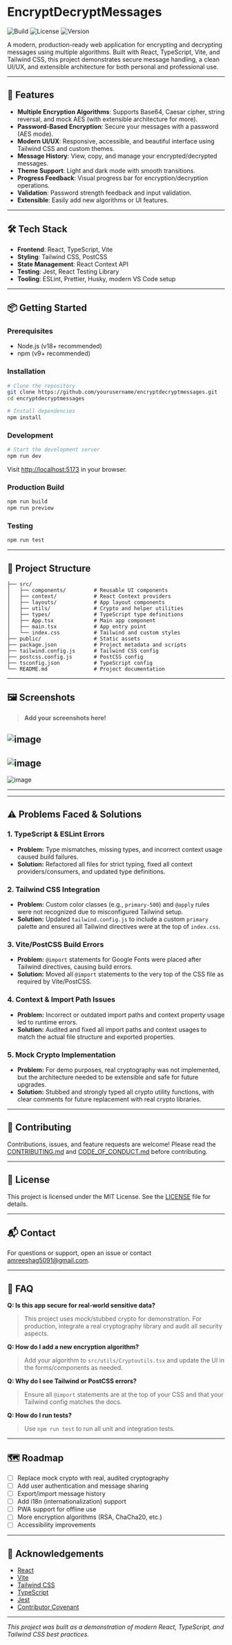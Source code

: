 # EncryptDecryptMessages

![Build](https://img.shields.io/github/actions/workflow/status/yourusername/encryptdecryptmessages/ci.yml?branch=main)
![License](https://img.shields.io/github/license/yourusername/encryptdecryptmessages)
![Version](https://img.shields.io/badge/version-1.0.0-blue)

A modern, production-ready web application for encrypting and decrypting messages using multiple algorithms. Built with React, TypeScript, Vite, and Tailwind CSS, this project demonstrates secure message handling, a clean UI/UX, and extensible architecture for both personal and professional use.

---

## 🚀 Features

- **Multiple Encryption Algorithms**: Supports Base64, Caesar cipher, string reversal, and mock AES (with extensible architecture for more).
- **Password-Based Encryption**: Secure your messages with a password (AES mode).
- **Modern UI/UX**: Responsive, accessible, and beautiful interface using Tailwind CSS and custom themes.
- **Message History**: View, copy, and manage your encrypted/decrypted messages.
- **Theme Support**: Light and dark mode with smooth transitions.
- **Progress Feedback**: Visual progress bar for encryption/decryption operations.
- **Validation**: Password strength feedback and input validation.
- **Extensible**: Easily add new algorithms or UI features.

---

## 🛠️ Tech Stack

- **Frontend**: React, TypeScript, Vite
- **Styling**: Tailwind CSS, PostCSS
- **State Management**: React Context API
- **Testing**: Jest, React Testing Library
- **Tooling**: ESLint, Prettier, Husky, modern VS Code setup

---

## 📦 Getting Started

### Prerequisites
- Node.js (v18+ recommended)
- npm (v9+ recommended)

### Installation
```bash
# Clone the repository
git clone https://github.com/yourusername/encryptdecryptmessages.git
cd encryptdecryptmessages

# Install dependencies
npm install
```

### Development
```bash
# Start the development server
npm run dev
```
Visit [http://localhost:5173](http://localhost:5173) in your browser.

### Production Build
```bash
npm run build
npm run preview
```

### Testing
```bash
npm run test
```

---

## 📂 Project Structure

```
├── src/
│   ├── components/         # Reusable UI components
│   ├── context/            # React Context providers
│   ├── layouts/            # App layout components
│   ├── utils/              # Crypto and helper utilities
│   ├── types/              # TypeScript type definitions
│   ├── App.tsx             # Main app component
│   ├── main.tsx            # App entry point
│   └── index.css           # Tailwind and custom styles
├── public/                 # Static assets
├── package.json            # Project metadata and scripts
├── tailwind.config.js      # Tailwind CSS config
├── postcss.config.js       # PostCSS config
├── tsconfig.json           # TypeScript config
└── README.md               # Project documentation
```

---

## 🖼️ Screenshots

> **Add your screenshots here!**
>
![image](https://github.com/user-attachments/assets/8355cf73-510f-47f7-a26b-13e4980e3ab6)
---

![image](https://github.com/user-attachments/assets/c18d7782-f92d-4e74-a6d8-7f6da0329589)
---

![image](https://github.com/user-attachments/assets/215cc547-e224-4e0b-99cd-dc9726a89910)

---


---

## ⚠️ Problems Faced & Solutions

### 1. **TypeScript & ESLint Errors**
- **Problem:** Type mismatches, missing types, and incorrect context usage caused build failures.
- **Solution:** Refactored all files for strict typing, fixed all context providers/consumers, and updated type definitions.

### 2. **Tailwind CSS Integration**
- **Problem:** Custom color classes (e.g., `primary-500`) and `@apply` rules were not recognized due to misconfigured Tailwind setup.
- **Solution:** Updated `tailwind.config.js` to include a custom `primary` palette and ensured all Tailwind directives were at the top of `index.css`.

### 3. **Vite/PostCSS Build Errors**
- **Problem:** `@import` statements for Google Fonts were placed after Tailwind directives, causing build errors.
- **Solution:** Moved all `@import` statements to the very top of the CSS file as required by Vite/PostCSS.

### 4. **Context & Import Path Issues**
- **Problem:** Incorrect or outdated import paths and context property usage led to runtime errors.
- **Solution:** Audited and fixed all import paths and context usages to match the actual file structure and exported properties.

### 5. **Mock Crypto Implementation**
- **Problem:** For demo purposes, real cryptography was not implemented, but the architecture needed to be extensible and safe for future upgrades.
- **Solution:** Stubbed and strongly typed all crypto utility functions, with clear comments for future replacement with real crypto libraries.

---

## 🤝 Contributing

Contributions, issues, and feature requests are welcome! Please read the [CONTRIBUTING.md](./CONTRIBUTING.md) and [CODE_OF_CONDUCT.md](./CODE_OF_CONDUCT.md) before contributing.

---

## 📄 License

This project is licensed under the MIT License. See the [LICENSE](./LICENSE) file for details.

---

## 📬 Contact

For questions or support, open an issue or contact [amreeshag5091@gmail.com](mailto:amreeshag5091@gmail.com).

---

## 🤔 FAQ

**Q: Is this app secure for real-world sensitive data?**
> This project uses mock/stubbed crypto for demonstration. For production, integrate a real cryptography library and audit all security aspects.

**Q: How do I add a new encryption algorithm?**
> Add your algorithm to `src/utils/Cryptoutils.tsx` and update the UI in the forms/components as needed.

**Q: Why do I see Tailwind or PostCSS errors?**
> Ensure all `@import` statements are at the top of your CSS and that your Tailwind config matches the docs.

**Q: How do I run tests?**
> Use `npm run test` to run all unit and integration tests.

---

## 🗺️ Roadmap

- [ ] Replace mock crypto with real, audited cryptography
- [ ] Add user authentication and message sharing
- [ ] Export/import message history
- [ ] Add i18n (internationalization) support
- [ ] PWA support for offline use
- [ ] More encryption algorithms (RSA, ChaCha20, etc.)
- [ ] Accessibility improvements

---

## 🙏 Acknowledgements

- [React](https://react.dev/)
- [Vite](https://vitejs.dev/)
- [Tailwind CSS](https://tailwindcss.com/)
- [TypeScript](https://www.typescriptlang.org/)
- [Jest](https://jestjs.io/)
- [Contributor Covenant](https://www.contributor-covenant.org/)

---

_This project was built as a demonstration of modern React, TypeScript, and Tailwind CSS best practices._


